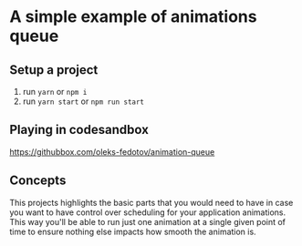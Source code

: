 # A simple example of animations queue

## Setup a project

1. run `yarn` or `npm i`
2. run `yarn start` or `npm run start`

## Playing in codesandbox
https://githubbox.com/oleks-fedotov/animation-queue

## Concepts

This projects highlights the basic parts that you would need to have in case you want to have control over scheduling for your application animations. This way you'll be able to run just one animation at a single given point of time to ensure nothing else impacts how smooth the animation is.
